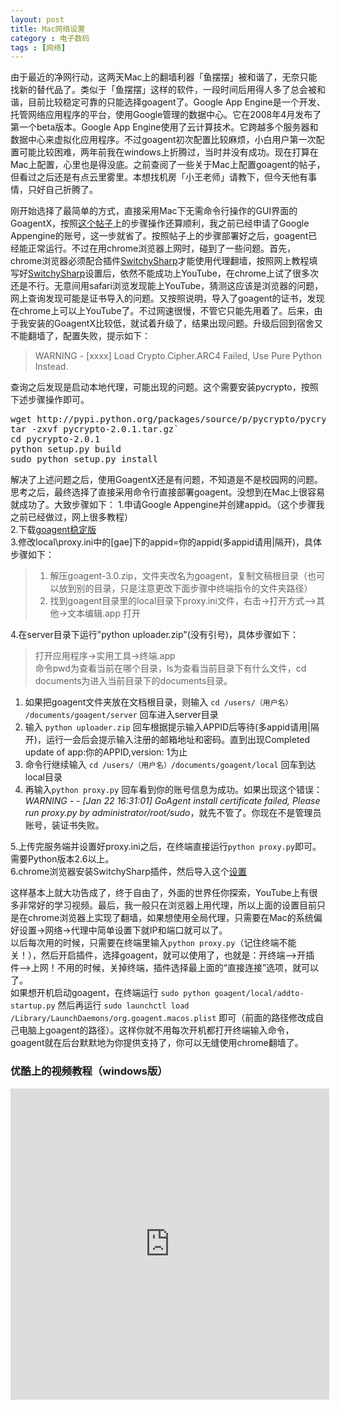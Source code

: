 ```yaml
---
layout: post
title: Mac网络设置
category : 电子数码
tags : [网络]
---
```


由于最近的净网行动，这两天Mac上的翻墙利器「鱼摆摆」被和谐了，无奈只能找新的替代品了。类似于「鱼摆摆」这样的软件，一段时间后用得人多了总会被和谐，目前比较稳定可靠的只能选择goagent了。Google App Engine是一个开发、托管网络应用程序的平台，使用Google管理的数据中心。它在2008年4月发布了第一个beta版本。Google App Engine使用了云计算技术。它跨越多个服务器和数据中心来虚拟化应用程序。不过goagent初次配置比较麻烦，小白用户第一次配置可能比较困难，两年前我在windows上折腾过，当时并没有成功。现在打算在Mac上配置，心里也是得没底。之前查阅了一些关于Mac上配置goagent的帖子，但看过之后还是有点云里雾里。本想找机房「小王老师」请教下，但今天他有事情，只好自己折腾了。

刚开始选择了最简单的方式，直接采用Mac下无需命令行操作的GUI界面的GoagentX，按照[这个帖子](http://iaiai.iteye.com/blog/1608369)上的步骤操作还算顺利，我之前已经申请了Google Appengine的账号，这一步就省了。按照帖子上的步骤部署好之后，goagent已经能正常运行。不过在用chrome浏览器上网时，碰到了一些问题。首先，chrome浏览器必须配合插件[SwitchySharp](https://code.google.com/p/switchysharp/)才能使用代理翻墙，按照网上教程填写好[SwitchySharp](https://code.google.com/p/switchysharp/)设置后，依然不能成功上YouTube，在chrome上试了很多次还是不行。无意间用safari浏览发现能上YouTube，猜测这应该是浏览器的问题，网上查询发现可能是证书导入的问题。又按照说明，导入了goagent的证书，发现在chrome上可以上YouTube了。不过网速很慢，不管它只能先用着了。后来，由于我安装的GoagentX比较低，就试着升级了，结果出现问题。升级后回到宿舍又不能翻墙了，配置失败，提示如下：
> WARNING - [xxxx] Load Crypto.Cipher.ARC4 Failed, Use Pure Python Instead.

查询之后发现是启动本地代理，可能出现的问题。这个需要安装pycrypto，按照下述步骤操作即可。
<pre>wget http://pypi.python.org/packages/source/p/pycrypto/pycrypto-2.0.1.tar.gz#md5=277aa00f27cfbb08f21063f4beb6de59
tar -zxvf pycrypto-2.0.1.tar.gz`
cd pycrypto-2.0.1
python setup.py build
sudo python setup.py install</pre>

解决了上述问题之后，使用GoagentX还是有问题，不知道是不是校园网的问题。思考之后，最终选择了直接采用命令行直接部署goagent。没想到在Mac上很容易就成功了。大致步骤如下：	
1.申请Google Appengine并创建appid。（这个步骤我之前已经做过，网上很多教程）	
2.下载[goagent稳定版]( http://code.google.com/p/goagent/)  
3.修改local\proxy.ini中的[gae]下的appid=你的appid(多appid请用|隔开)，具体步骤如下：		
> 1) 解压goagent-3.0.zip，文件夹改名为goagent，复制文稿根目录（也可以放到别的目录，只是注意更改下面步骤中终端指令的文件夹路径）
> 2) 找到goagent目录里的local目录下proxy.ini文件，右击->打开方式—>其他->文本编辑.app 打开    
 			
4.在server目录下运行"python uploader.zip"(没有引号)，具体步骤如下：     
      
> 打开应用程序->实用工具->终端.app	
命令pwd为查看当前在哪个目录，ls为查看当前目录下有什么文件，cd documents为进入当前目录下的documents目录。		
1) 如果把goagent文件夹放在文档根目录，则输入 `cd /users/（用户名） /documents/goagent/server` 回车进入server目录	    
2) 输入 `python uploader.zip` 回车根据提示输入APPID后等待(多appid请用|隔开)，运行一会后会提示输入注册的邮箱地址和密码。直到出现Completed update of app:你的APPID,version: 1为止	   
3) 命令行继续输入 `cd /users/（用户名）/documents/goagent/local` 回车到达local目录	
4) 再输入`python proxy.py` 回车看到你的账号信息为成功。如果出现这个错误：*WARNING - - [Jan 22 16:31:01] GoAgent install certificate failed, Please run proxy.py by administrator/root/sudo*，就先不管了。你现在不是管理员账号，装证书失败。   

5.上传完服务端并设置好proxy.ini之后，在终端直接运行`python proxy.py`即可。需要Python版本2.6以上。    	
6.chrome浏览器安装SwitchySharp插件，然后导入这个[设置](http://goagent.googlecode.com/files/SwitchyOptions.bak)

这样基本上就大功告成了，终于自由了，外面的世界任你探索，YouTube上有很多非常好的学习视频。最后，我一般只在浏览器上用代理，所以上面的设置目前只是在chrome浏览器上实现了翻墙，如果想使用全局代理，只需要在Mac的系统偏好设置->网络->代理中简单设置下就IP和端口就可以了。	
以后每次用的时候，只需要在终端里输入`python proxy.py`（记住终端不能关！），然后开启插件，选择goagent，就可以使用了，也就是：开终端-->开插件-->上网！不用的时候，关掉终端，插件选择最上面的“直接连接”选项，就可以了。	
如果想开机启动goagent，在终端运行 `sudo python goagent/local/addto-startup.py` 然后再运行 `sudo launchctl load /Library/LaunchDaemons/org.goagent.macos.plist` 即可（前面的路径修改成自己电脑上goagent的路径）。这样你就不用每次开机都打开终端输入命令，goagent就在后台默默地为你提供支持了，你可以无缝使用chrome翻墙了。

### 优酷上的视频教程（windows版）
<iframe height=498 width=510 src="http://player.youku.com/embed/XNjcwNzU5Nzgw" frameborder=0 allowfullscreen></iframe>
